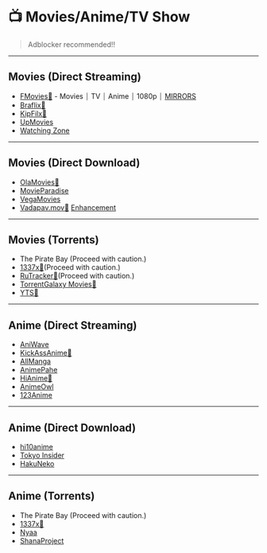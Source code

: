 # 📺 Movies/Anime/TV Show

> Adblocker recommended!!

---
## Movies (Direct Streaming)
- [FMovies🐐](https://fmoviesz.to/) - Movies ⏐ TV ⏐ Anime ⏐ 1080p ⏐ [MIRRORS](https://fmhy.net/storage#fmovies-clones)
- [Braflix🐐](https://www.braflix.video/) 
- [KipFilx🐐](https://kipflix.vercel.app/)
- [UpMovies](https://upmovies.net/)
- [Watching Zone](https://www.watching.zone/)

---
## Movies (Direct Download)
- [OlaMovies🐐](https://olamovies.life/)
- [MovieParadise](https://movieparadise.org/)
- [VegaMovies](https://vegamovies.earth/)
- [Vadapav.mov🐐](https://vadapav.mov/) [Enhancement](https://greasyfork.org/en/scripts/496099)

---
## Movies (Torrents)
- The Pirate Bay (Proceed with caution.)
- [1337x🐐](https://1337x.to)(Proceed with caution.)
- [RuTracker🐐](https://rutracker.org/forum/index.php?c=2)(Proceed with caution.)
- [TorrentGalaxy Movies🐐](https://torrentgalaxy.to/torrents.php?parent_cat=Movies)
- [YTS🐐](https://yts.mx/)

---
## Anime (Direct Streaming)
- [AniWave](https://aniwave.to/)
- [KickAssAnime🐐](https://kickassanime.mx/)
- [AllManga](https://allmanga.to/)
- [AnimePahe](https://animepahe.ru/)
- [HiAnime🐐](https://hianime.to/)
- [AnimeOwl](https://animeowl.live/)
- [123Anime](https://123animes.ru/)

---
## Anime (Direct Download)
- [hi10anime](https://hi10anime.com/)
- [Tokyo Insider](https://www.tokyoinsider.com/)
- [HakuNeko](https://hakuneko.download/)

---
## Anime (Torrents)
- The Pirate Bay (Proceed with caution.)
- [1337x🐐](https://1337x.to/popular-anime)
- [Nyaa](https://nyaa.si/)
- [ShanaProject](https://www.shanaproject.com/)
